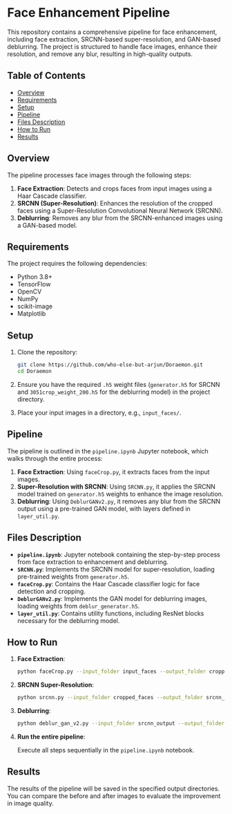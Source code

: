 # Face Enhancement Pipeline

This repository contains a comprehensive pipeline for face enhancement, including face extraction, SRCNN-based super-resolution, and GAN-based deblurring. The project is structured to handle face images, enhance their resolution, and remove any blur, resulting in high-quality outputs.

## Table of Contents

- [Overview](#overview)
- [Requirements](#requirements)
- [Setup](#setup)
- [Pipeline](#pipeline)
- [Files Description](#files-description)
- [How to Run](#how-to-run)
- [Results](#results)

## Overview

The pipeline processes face images through the following steps:

1. **Face Extraction**: Detects and crops faces from input images using a Haar Cascade classifier.
2. **SRCNN (Super-Resolution)**: Enhances the resolution of the cropped faces using a Super-Resolution Convolutional Neural Network (SRCNN).
3. **Deblurring**: Removes any blur from the SRCNN-enhanced images using a GAN-based model.

## Requirements

The project requires the following dependencies:

- Python 3.8+
- TensorFlow
- OpenCV
- NumPy
- scikit-image
- Matplotlib


## Setup

1. Clone the repository:

    ```bash
    git clone https://github.com/who-else-but-arjun/Doraemon.git
    cd Doraemon
    ```

2. Ensure you have the required `.h5` weight files (`generator.h5` for SRCNN and `3051crop_weight_200.h5` for the deblurring model) in the project directory.

3. Place your input images in a directory, e.g., `input_faces/`.

## Pipeline

The pipeline is outlined in the `pipeline.ipynb` Jupyter notebook, which walks through the entire process:

1. **Face Extraction**: Using `faceCrop.py`, it extracts faces from the input images.
2. **Super-Resolution with SRCNN**: Using `SRCNN.py`, it applies the SRCNN model trained on `generator.h5` weights to enhance the image resolution.
3. **Deblurring**: Using `DeblurGANv2.py`, it removes any blur from the SRCNN output using a pre-trained GAN model, with layers defined in `layer_util.py`.

## Files Description

- **`pipeline.ipynb`**: Jupyter notebook containing the step-by-step process from face extraction to enhancement and deblurring.
- **`SRCNN.py`**: Implements the SRCNN model for super-resolution, loading pre-trained weights from `generator.h5`.
- **`faceCrop.py`**: Contains the Haar Cascade classifier logic for face detection and cropping.
- **`DeblurGANv2.py`**: Implements the GAN model for deblurring images, loading weights from `deblur_generator.h5`.
- **`layer_util.py`**: Contains utility functions, including ResNet blocks necessary for the deblurring model.

## How to Run

1. **Face Extraction**:

    ```bash
    python faceCrop.py --input_folder input_faces --output_folder cropped_faces
    ```

2. **SRCNN Super-Resolution**:

    ```bash
    python srcnn.py --input_folder cropped_faces --output_folder srcnn_output --weights generator.h5
    ```

3. **Deblurring**:

    ```bash
    python deblur_gan_v2.py --input_folder srcnn_output --output_folder deblurred_output --weights deblur_generator.h5
    ```

4. **Run the entire pipeline**:

    Execute all steps sequentially in the `pipeline.ipynb` notebook.

## Results

The results of the pipeline will be saved in the specified output directories. You can compare the before and after images to evaluate the improvement in image quality.
